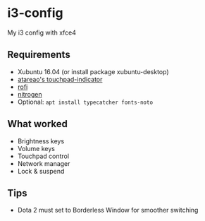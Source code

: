 # i3-config
My i3 config with xfce4

## Requirements
- Xubuntu 16.04 (or install package xubuntu-desktop)
- [atareao's touchpad-indicator](https://launchpad.net/touchpad-indicator)
- [rofi](https://davedavenport.github.io/rofi/)
- [nitrogen](http://projects.l3ib.org/nitrogen/)
- Optional: ```apt install typecatcher fonts-noto```
 
## What worked
- Brightness keys
- Volume keys
- Touchpad control
- Network manager
- Lock & suspend

## Tips
- Dota 2 must set to Borderless Window for smoother switching
